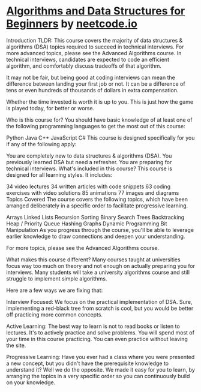 # [Algorithms and Data Structures for Beginners](https://neetcode.io/courses/dsa-for-beginners/0) by [neetcode.io](https://neetcode.io)

Introduction
TLDR: This course covers the majority of data structures & algorithms (DSA) topics required to succeed in technical interviews. For more advanced topics, please see the Advanced Algorithms course.
In technical interviews, candidates are expected to code an efficient algorithm, and comfortably discuss tradeoffs of that algorithm.

It may not be fair, but being good at coding interviews can mean the difference between landing your first job or not. It can be a difference of tens or even hundreds of thousands of dollars in extra compensation.

Whether the time invested is worth it is up to you. This is just how the game is played today, for better or worse.

Who is this course for?
You should have basic knowledge of at least one of the following programming languages to get the most out of this course:

Python
Java
C++
JavaScript
C#
This course is designed specifically for you if any of the following apply:

You are completely new to data structures & algorithms (DSA).
You previously learned DSA but need a refresher.
You are preparing for technical interviews.
What's included in this course?
This course is designed for all learning styles. It includes:

34 video lectures
34 written articles with code snippets
63 coding exercises with video solutions
85 animations
77 images and diagrams
Topics Covered
The course covers the following topics, which have been arranged deliberately in a specific order to facilitate progressive learning.

Arrays
Linked Lists
Recursion
Sorting
Binary Search
Trees
Backtracking
Heap / Priority Queue
Hashing
Graphs
Dynamic Programming
Bit Manipulation
As you progress through the course, you'll be able to leverage earlier knowledge to draw connections and deepen your understanding.

For more topics, please see the Advanced Algorithms course.

What makes this course different?
Many courses taught at universities focus way too much on theory and not enough on actually preparing you for interviews. Many students will take a university algorithms course and still struggle to implement simple algorithms.

Here are a few ways we are fixing that:

Interview Focused: We focus on the practical implementation of DSA. Sure, implementing a red-black tree from scratch is cool, but you would be better off practicing more common concepts.

Active Learning: The best way to learn is not to read books or listen to lectures. It's to actively practice and solve problems. You will spend most of your time in this course practicing. You can even practice without leaving the site.

Progressive Learning: Have you ever had a class where you were presented a new concept, but you didn't have the prerequisite knowledge to understand it? Well we do the opposite. We made it easy for you to learn, by arranging the topics in a very specific order so you can continuously build on your knowledge.
